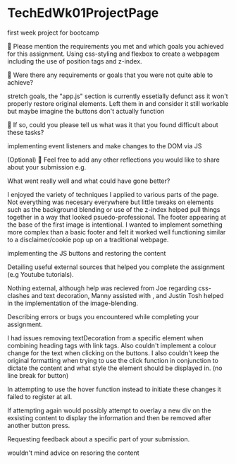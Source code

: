# TechEdWk01ProjectPage

first week project for bootcamp

🎯 Please mention the requirements you met and which goals you achieved for this assignment.
Using css-styling and flexbox to create a webpagem including the use of position tags and z-index.

🎯 Were there any requirements or goals that you were not quite able to achieve?

stretch goals, the "app.js" section is currently essetially defunct ass it won't properly restore original elements.
Left them in and consider it still workable but maybe imagine the buttons don't actually function

🎯 If so, could you please tell us what was it that you found difficult about these tasks?

implementing event listeners and make changes to the DOM via JS

(Optional)
🏹 Feel free to add any other reflections you would like to share about your submission e.g.

What went really well and what could have gone better?

I enjoyed the variety of techniques I applied to various parts of the page. Not everything was necesary everywhere but little tweaks on elements such as the background blending or use of the z-index helped pull things together in a way that looked psuedo-professional. The footer appearing at the base of the first image is intentional. I wanted to implement something more complex than a basic footer and felt it worked well functioning similar to a disclaimer/cookie pop up on a traditional webpage.

implementing the JS buttons and restoring the content

Detailing useful external sources that helped you complete the assignment (e.g Youtube tutorials).

Nothing external, although help was recieved from Joe regarding css-clashes and text decoration, Manny assisted with , and Justin Tosh helped in the implementation of the image-blending.

Describing errors or bugs you encountered while completing your assignment.

I had issues removing textDecoration from a specific element when combining heading tags with link tags.
Also couldn't implement a colour change for the text when clicking on the buttons. I also couldn't keep the original formatting when trying to use the click function in conjunction to dictate the content and what style the element should be displayed in. (no line break for button)

In attempting to use the hover function instead to initiate these changes it failed to register at all.

If attempting again would possibly attempt to overlay a new div on the exsisting content to display the information and then be removed after another button press.

Requesting feedback about a specific part of your submission.

wouldn't mind advice on resoring the content
